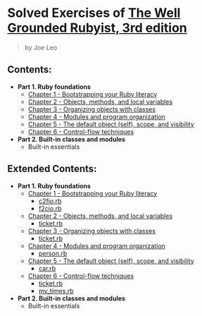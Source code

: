# Solved Exercises of [The Well Grounded Rubyist, 3rd edition](https://learning.oreilly.com/library/view/the-well-grounded-rubyist/9781617295218/)
> by Joe Leo

## Contents:

- **Part 1. Ruby foundations**
	- [Chapter 1 - Bootstrapping your Ruby literacy](./chapter-1)
	- [Chapter 2 - Objects, methods, and local variables](./chapter-2)
	- [Chapter 3 - Organizing objects with classes](./chapter-3)
	- [Chapter 4 - Modules and program organization](./chapter-4)
	- [Chapter 5 - The default object (self), scope, and visibility](./chapter-5)
	- [Chapter 6 - Control-flow techniques](./chapter-6)
- **Part 2. Built-in classes and modules**
	- Built-in essentials

## Extended Contents:

- **Part 1. Ruby foundations**
	- [Chapter 1 - Bootstrapping your Ruby literacy](./chapter-1)
		- [c2fio.rb](./chapter-1/c2fio.rb)
		- [f2cio.rb](./chapter-1/f2cio.rb)
	- [Chapter 2 - Objects, methods, and local variables](./chapter-2)
		- [ticket.rb](./chapter-2/ticket.rb)
	- [Chapter 3 - Organizing objects with classes](./chapter-3)
		- [ticket.rb](./chapter-3/ticket.rb)
	- [Chapter 4 - Modules and program organization](./chapter-4)
		- [person.rb](./chapter-4/person.rb)
	- [Chapter 5 - The default object (self), scope, and visibility](./chapter-5)
		- [car.rb](./chapter-5/car.rb)
	- [Chapter 6 - Control-flow techniques](./chapter-6)
		- [ticket.rb](./chapter-6/ticket.rb)
		- [my_times.rb](./chapter-6/my_times.rb)
- **Part 2. Built-in classes and modules**
	- Built-in essentials
